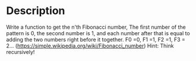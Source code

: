 # Description

Write a function to get the n'th Fibonacci number, The first number of the pattern is 0, the second number is 1, and each number after that is equal to adding the two numbers right before it together. 
F0 =0, F1 =1, F2 =1, F3 = 2...
(https://simple.wikipedia.org/wiki/Fibonacci_number)
Hint: Think recursively!